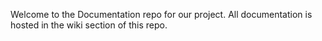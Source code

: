 Welcome to the Documentation repo for our project. All documentation is hosted in the wiki section of this repo.